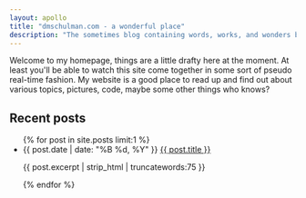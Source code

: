 ```yaml
---
layout: apollo
title: "dmschulman.com - a wonderful place"
description: "The sometimes blog containing words, works, and wonders by David M. Schulman. Come for the web development, stay for the DIY electronics and synthesizers."
---
```


Welcome to my homepage, things are a little drafty here at the moment. At least you'll be able to watch this site come together in some sort of pseudo real-time fashion. My website is a good place to read up and find out about various topics, pictures, code, maybe some other things who knows?

## Recent posts

<ul class="posts">
{% for post in site.posts limit:1 %}
  <li>
    <span class="date">{{ post.date | date: "%B %d, %Y" }}</span>
    <a href="{{ post.url }}" title="{{ post.title }}">{{ post.title }}</a>
    <p class="excerpt">{{ post.excerpt | strip_html | truncatewords:75 }}</p>
  </li>
{% endfor %}
</ul>

